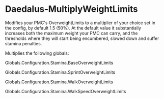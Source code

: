 # Daedalus-MultiplyWeightLimits
Modifies your PMC's OverweightLimits to a multiplier of your choice set in the config, by default 1.5 (50%). At the default value it substantially increases both the maximum weight your PMC can carry, and the thresholds where they will start being encumbered, slowed down and suffer stamina penalties.

Multiplies the following globals:

Globals.Configuration.Stamina.BaseOverweightLimits

Globals.Configuration.Stamina.SprintOverweightLimits

Globals.Configuration.Stamina.WalkOverweightLimits

Globals.Configuration.Stamina.WalkSpeedOverweightLimits
